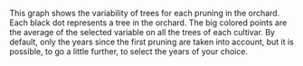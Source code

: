 This graph shows the variability of trees for each pruning in the orchard. 
Each black dot represents a tree in the orchard. 
The big colored points are the average of the selected variable on all the trees of each cultivar. 
By default, only the years since the first pruning are taken into account, but it is possible, to go a little further, to select the years of your choice.
